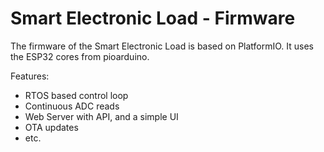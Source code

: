 # Smart Electronic Load - Firmware

The firmware of the Smart Electronic Load is based on PlatformIO. It uses the ESP32 cores from pioarduino.

Features:
- RTOS based control loop
- Continuous ADC reads
- Web Server with API, and a simple UI
- OTA updates
- etc.
